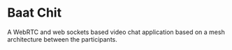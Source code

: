 # Baat Chit

A WebRTC and web sockets based video chat application based on a mesh architecture between the participants.
